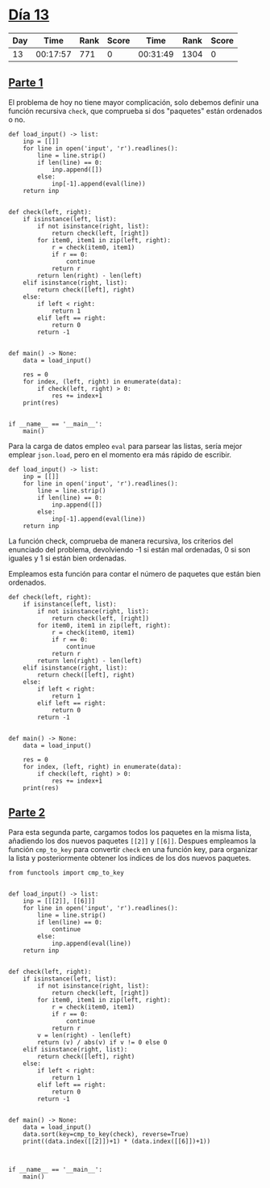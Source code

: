 
# [Día 13](./)

| Day | Time     | Rank | Score | Time     | Rank | Score |
|-----|----------|------|-------|----------|------|-------|
|  13 | 00:17:57 |  771 |     0 | 00:31:49 | 1304 |     0 |

## [Parte 1](./Sol1.py)

El problema de hoy no tiene mayor complicación, solo debemos definir una función
recursiva `check`, que comprueba si dos "paquetes" están ordenados o no.

```python3
def load_input() -> list:
    inp = [[]]
    for line in open('input', 'r').readlines():
        line = line.strip()
        if len(line) == 0:
            inp.append([])
        else:
            inp[-1].append(eval(line))
    return inp


def check(left, right):
    if isinstance(left, list):
        if not isinstance(right, list):
            return check(left, [right])
        for item0, item1 in zip(left, right):
            r = check(item0, item1)
            if r == 0:
                continue
            return r
        return len(right) - len(left)
    elif isinstance(right, list):
        return check([left], right)
    else:
        if left < right:
            return 1
        elif left == right:
            return 0
        return -1


def main() -> None:
    data = load_input()
    
    res = 0
    for index, (left, right) in enumerate(data):
        if check(left, right) > 0:
            res += index+1
    print(res)


if __name__ == '__main__':
    main()
```

Para la carga de datos empleo `eval` para parsear las listas, sería mejor emplear
`json.load`, pero en el momento era más rápido de escribir.

```python3
def load_input() -> list:
    inp = [[]]
    for line in open('input', 'r').readlines():
        line = line.strip()
        if len(line) == 0:
            inp.append([])
        else:
            inp[-1].append(eval(line))
    return inp
```

La función check, comprueba de manera recursiva, los criterios del enunciado del 
problema, devolviendo -1 si están mal ordenadas, 0 si son iguales y 1 si están 
bien ordenadas.

Empleamos esta función para contar el número de paquetes que están bien ordenados.

```python3
def check(left, right):
    if isinstance(left, list):
        if not isinstance(right, list):
            return check(left, [right])
        for item0, item1 in zip(left, right):
            r = check(item0, item1)
            if r == 0:
                continue
            return r
        return len(right) - len(left)
    elif isinstance(right, list):
        return check([left], right)
    else:
        if left < right:
            return 1
        elif left == right:
            return 0
        return -1


def main() -> None:
    data = load_input()
    
    res = 0
    for index, (left, right) in enumerate(data):
        if check(left, right) > 0:
            res += index+1
    print(res)
```

## [Parte 2](./Sol2.py)

Para esta segunda parte, cargamos todos los paquetes en la misma lista, añadiendo
los dos nuevos paquetes `[[2]]` y `[[6]]`. Despues empleamos la función `cmp_to_key`
para convertir `check` en una función key, para organizar la lista y posteriormente 
obtener los indices de los dos nuevos paquetes.

```python3
from functools import cmp_to_key


def load_input() -> list:
    inp = [[[2]], [[6]]]
    for line in open('input', 'r').readlines():
        line = line.strip()
        if len(line) == 0:
            continue
        else:
            inp.append(eval(line))
    return inp


def check(left, right):
    if isinstance(left, list):
        if not isinstance(right, list):
            return check(left, [right])
        for item0, item1 in zip(left, right):
            r = check(item0, item1)
            if r == 0:
                continue
            return r
        v = len(right) - len(left)
        return (v) / abs(v) if v != 0 else 0
    elif isinstance(right, list):
        return check([left], right)
    else:
        if left < right:
            return 1
        elif left == right:
            return 0
        return -1


def main() -> None:
    data = load_input() 
    data.sort(key=cmp_to_key(check), reverse=True)
    print((data.index([[2]])+1) * (data.index([[6]])+1))



if __name__ == '__main__':
    main()
```

